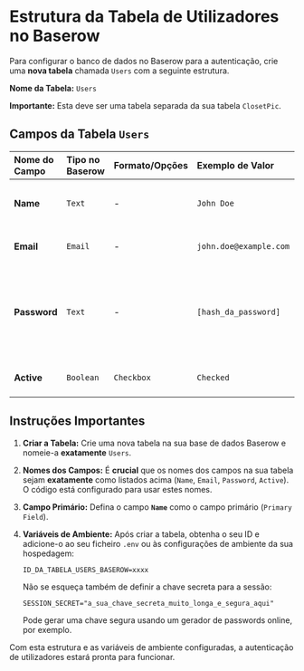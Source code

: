 
# Estrutura da Tabela de Utilizadores no Baserow

Para configurar o banco de dados no Baserow para a autenticação, crie uma **nova tabela** chamada `Users` com a seguinte estrutura.

**Nome da Tabela:** `Users`

**Importante:** Esta deve ser uma tabela separada da sua tabela `ClosetPic`.

## Campos da Tabela `Users`

| Nome do Campo | Tipo no Baserow | Formato/Opções | Exemplo de Valor | Notas |
| :--- | :--- | :--- | :--- | :--- |
| **Name** | `Text` | - | `John Doe` | **(Campo Primário)** Nome do utilizador. |
| **Email** | `Email` | - | `john.doe@example.com` | Email único para login. |
| **Password**| `Text` | - | `[hash_da_password]` | A aplicação irá armazenar a password encriptada aqui. |
| **Active** | `Boolean` | `Checkbox` | `Checked` | Indica se a conta está ativa. |

## Instruções Importantes

1.  **Criar a Tabela:** Crie uma nova tabela na sua base de dados Baserow e nomeie-a **exatamente** `Users`.
2.  **Nomes dos Campos:** É **crucial** que os nomes dos campos na sua tabela sejam **exatamente** como listados acima (`Name`, `Email`, `Password`, `Active`). O código está configurado para usar estes nomes.
3.  **Campo Primário:** Defina o campo **`Name`** como o campo primário (`Primary Field`).
4.  **Variáveis de Ambiente:** Após criar a tabela, obtenha o seu ID e adicione-o ao seu ficheiro `.env` ou às configurações de ambiente da sua hospedagem:

    ```
    ID_DA_TABELA_USERS_BASEROW=xxxx
    ```
    
    Não se esqueça também de definir a chave secreta para a sessão:

    ```
    SESSION_SECRET="a_sua_chave_secreta_muito_longa_e_segura_aqui"
    ```
    Pode gerar uma chave segura usando um gerador de passwords online, por exemplo.

Com esta estrutura e as variáveis de ambiente configuradas, a autenticação de utilizadores estará pronta para funcionar.
